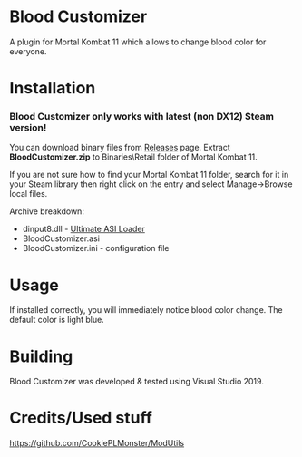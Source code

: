 # Blood Customizer
A plugin for Mortal Kombat 11 which allows to change blood color for everyone.

# Installation

### Blood Customizer only works with latest (non DX12) Steam version!

You can download binary files from [Releases](https://github.com/ermaccer/MK11.BloodCustomizer/releases) page. Extract **BloodCustomizer.zip**
to Binaries\Retail folder of Mortal Kombat 11.

If you are not sure how to find your Mortal Kombat 11 folder, search for it in your Steam library then right click on the entry and select Manage->Browse local files.

Archive breakdown:

 - dinput8.dll - [Ultimate ASI Loader](https://github.com/ThirteenAG/Ultimate-ASI-Loader/)
 - BloodCustomizer.asi 
 - BloodCustomizer.ini - configuration file




# Usage

If installed correctly, you will immediately notice blood color change. The default color is light blue.


# Building

Blood Customizer was developed & tested using Visual Studio 2019.


# Credits/Used stuff

https://github.com/CookiePLMonster/ModUtils
